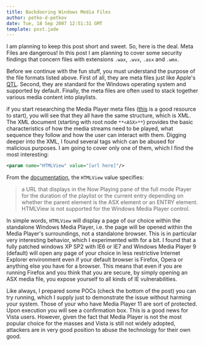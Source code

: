 ```yaml
---
title: Backdooring Windows Media Files
author: petko-d-petkov
date: Tue, 18 Sep 2007 12:51:31 GMT
template: post.jade
---
```


I am planning to keep this post short and sweet. So, here is the deal. Meta Files are dangerous! In this post I am planning to cover some security findings that concern files with extensions `.wax`, `.wvx`, `.asx` and `.wmx`.

Before we continue with the fun stuff, you must understand the purpose of the file formats listed above. First of all, they are meta files just like Apple's [QTL](/blog/0day-quicktime-pwns-firefox). Second, they are standard for the Windows operating system and supported by default. Finally, the meta files are often used to stack together various media content into playlists.

if you start researching the Media Player meta files ([this](http://msdn2.microsoft.com/en-us/library/aa393397.aspx) is a good resource to start), you will see that they all have the same structure, which is XML. The XML document (starting with root node `**<ASX>**`) provides the basic characteristics of how the media streams need to be played, what sequence they follow and how the user can interact with them. Digging deeper into the XML, I found several tags which can be abused for malicious purposes. I am going to cover only one of them, which I find the most interesting:

```xml
<param name="HTMLView" value="[url here]"/>
```

From the [documentation](http://msdn2.microsoft.com/en-us/library/aa392319.aspx), the `HTMLView` value specifies:

> a URL that displays in the Now Playing pane of the full mode Player for the duration of the playlist or the current entry depending on whether the parent element is the ASX element or an ENTRY element. HTMLView is not supported for the Windows Media Player control.

In simple words, `HTMLView` will display a page of our choice within the standalone Windows Media Player, i.e. the page will be opened within the Media Player's surroundings, not a standalone browser. This is in particular very interesting behavior, which I experimented with for a bit. I found that a fully patched windows XP SP2 with IE6 or IE7 and Windows Media Player 9 (default) will open any page of your choice in less restrictive Internet Explorer environment even if your default browser is Firefox, Opera or anything else you have for a browser. This means that even if you are running Firefox and you think that you are secure, by simply opening an ASX media file, you expose yourself to all kinds of IE vulnerabilities.

Like always, I prepared some POCs (check the bottom of the post) you can try running, which I supply just to demonstrate the issue without harming your system. Those of your who have Media Player 11 are sort of protected. Upon execution you will see a confirmation box. This is a good news for Vista users. However, given the fact that Media Player is not the most popular choice for the masses and Vista is still not widely adopted, attackers are in very good position to abuse the technology for their own good.
